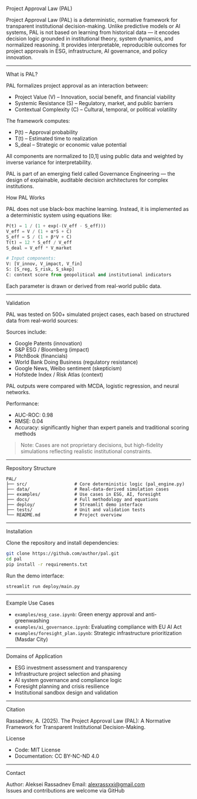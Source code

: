  Project Approval Law (PAL)

 Project Approval Law (PAL) is a deterministic, normative framework for transparent institutional decision-making. Unlike predictive models or AI systems, PAL is not based on learning from historical data — it encodes decision logic grounded in institutional theory, system dynamics, and normalized reasoning. It provides interpretable, reproducible outcomes for project approvals in ESG, infrastructure, AI governance, and policy innovation.

---

  What is PAL?

PAL formalizes project approval as an interaction between:

-  Project Value (V) – Innovation, social benefit, and financial viability  
-  Systemic Resistance (S) – Regulatory, market, and public barriers  
-  Contextual Complexity (C) – Cultural, temporal, or political volatility

The framework computes:

- P(t) – Approval probability  
-  T(t) – Estimated time to realization  
- S_deal – Strategic or economic value potential

All components are normalized to [0,1] using public data and weighted by inverse variance for interpretability.

PAL is part of an emerging field called Governance Engineering — the design of explainable, auditable decision architectures for complex institutions.


 How PAL Works

PAL does not use black-box machine learning. Instead, it is implemented as a deterministic system using equations like:

```python
P(t) = 1 / (1 + exp(-(V_eff - S_eff)))
V_eff = V / (1 + α*S + C)
S_eff = S / (1 + β*V + C)
T(t) = 12 * S_eff / V_eff
S_deal = V_eff * V_market

# Input components:
V: [V_innov, V_impact, V_fin]
S: [S_reg, S_risk, S_skep]
C: context score from geopolitical and institutional indicators
```

Each parameter is drawn or derived from real-world public data.

---

 Validation

PAL was tested on 500+ simulated project cases, each based on structured data from real-world sources:

 Sources include:

- Google Patents (innovation)
- S&P ESG / Bloomberg (impact)
- PitchBook (financials)
- World Bank Doing Business (regulatory resistance)
- Google News, Weibo sentiment (skepticism)
- Hofstede Index / Risk Atlas (context)

PAL outputs were compared with MCDA, logistic regression, and neural networks.

 Performance:

- AUC-ROC: 0.98
- RMSE: 0.04
- Accuracy: significantly higher than expert panels and traditional scoring methods

> Note: Cases are not proprietary decisions, but high-fidelity simulations reflecting realistic institutional constraints.

---

 Repository Structure

```
PAL/
├── src/                  # Core deterministic logic (pal_engine.py)
├── data/                 # Real-data-derived simulation cases
├── examples/             # Use cases in ESG, AI, foresight
├── docs/                 # Full methodology and equations
├── deploy/               # Streamlit demo interface
├── tests/                # Unit and validation tests
└── README.md             # Project overview
```

---

 Installation

Clone the repository and install dependencies:

```bash
git clone https://github.com/author/pal.git
cd pal
pip install -r requirements.txt
```

Run the demo interface:

```bash
streamlit run deploy/main.py
```

---

 Example Use Cases

- `examples/esg_case.ipynb`: Green energy approval and anti-greenwashing
- `examples/ai_governance.ipynb`: Evaluating compliance with EU AI Act
- `examples/foresight_plan.ipynb`: Strategic infrastructure prioritization (Masdar City)

---

  Domains of Application

- ESG investment assessment and transparency
- Infrastructure project selection and phasing
- AI system governance and compliance logic
- Foresight planning and crisis resilience
- Institutional sandbox design and validation

---

  Citation

Rassadnev, A. (2025). The Project Approval Law (PAL): A Normative Framework for Transparent Institutional Decision-Making. 



  License

-  Code: MIT License
-  Documentation: CC BY-NC-ND 4.0

---

 Contact

 Author: Aleksei Rassadnev 
Email: alexrassxxi@gmail.com  
Issues and contributions are welcome via GitHub
```
